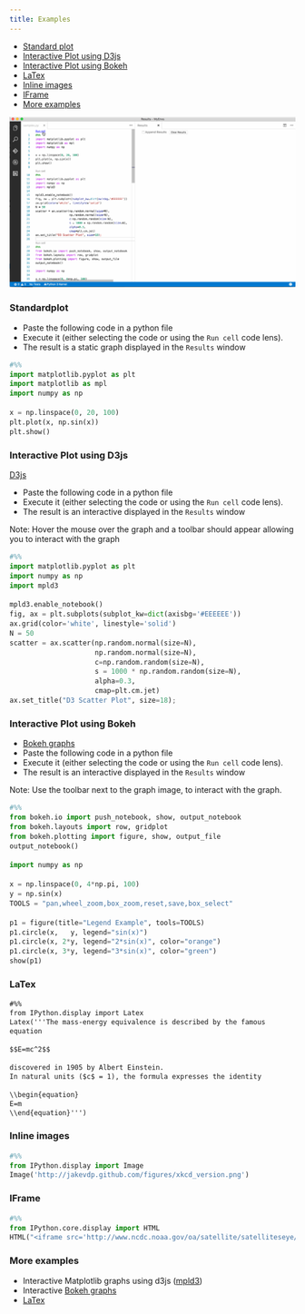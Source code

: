 ```yaml
---
title: Examples
---
```


- [Standard plot](#Standard-plot)
- [Interactive Plot using D3js](#Interactive-Plot-using-D3js)
- [Interactive Plot using Bokeh](#Interactive-Plot-using-Bokeh)
- [LaTex](#LaTex)
- [Inline images](#Inline-images)
- [IFrame](#IFrame)
- [More examples](#More-examples)

![Examples](https://raw.githubusercontent.com/DonJayamanne/pythonVSCodeDocs/master/images/jupyter/examples.gif)

### <a id="Standard-plot">Standardplot</a>
- Paste the following code in a python file
- Execute it (either selecting the code or using the ```Run cell``` code lens).
- The result is a static graph displayed in the ```Results``` window

```python
#%%
import matplotlib.pyplot as plt
import matplotlib as mpl
import numpy as np

x = np.linspace(0, 20, 100)
plt.plot(x, np.sin(x))
plt.show() 
```

### <a id="Interactive-Plot-using-D3js">Interactive Plot using D3js</a>
[D3js](http://mpld3.github.io/)
- Paste the following code in a python file
- Execute it (either selecting the code or using the ```Run cell``` code lens).
- The result is an interactive displayed in the ```Results``` window

Note: Hover the mouse over the graph and a toolbar should appear allowing you to interact with the graph

```python
#%%
import matplotlib.pyplot as plt
import numpy as np
import mpld3

mpld3.enable_notebook()
fig, ax = plt.subplots(subplot_kw=dict(axisbg='#EEEEEE'))
ax.grid(color='white', linestyle='solid')
N = 50
scatter = ax.scatter(np.random.normal(size=N),
                     np.random.normal(size=N),
                     c=np.random.random(size=N),
                     s = 1000 * np.random.random(size=N),
                     alpha=0.3,
                     cmap=plt.cm.jet)
ax.set_title("D3 Scatter Plot", size=18);
```


### <a id="Interactive-Plot-using-Bokeh">Interactive Plot using Bokeh</a>
- [Bokeh graphs](http://bokeh.pydata.org/en/latest/docs/gallery.html)
- Paste the following code in a python file
- Execute it (either selecting the code or using the ```Run cell``` code lens).
- The result is an interactive displayed in the ```Results``` window

Note: Use the toolbar next to the graph image, to interact with the graph.

```python
#%%
from bokeh.io import push_notebook, show, output_notebook
from bokeh.layouts import row, gridplot
from bokeh.plotting import figure, show, output_file
output_notebook()

import numpy as np

x = np.linspace(0, 4*np.pi, 100)
y = np.sin(x)
TOOLS = "pan,wheel_zoom,box_zoom,reset,save,box_select"

p1 = figure(title="Legend Example", tools=TOOLS)
p1.circle(x,   y, legend="sin(x)")
p1.circle(x, 2*y, legend="2*sin(x)", color="orange")
p1.circle(x, 3*y, legend="3*sin(x)", color="green")
show(p1)
```

### <a id="LaTex">LaTex</a>
```pytohn
#%%
from IPython.display import Latex
Latex('''The mass-energy equivalence is described by the famous equation

$$E=mc^2$$

discovered in 1905 by Albert Einstein.
In natural units ($c$ = 1), the formula expresses the identity

\\begin{equation}
E=m
\\end{equation}''')
```

### <a id="Inline-images">Inline images</a>
```python
#%%
from IPython.display import Image
Image('http://jakevdp.github.com/figures/xkcd_version.png')
```

### <a id="IFrame">IFrame</a>
```python
#%%
from IPython.core.display import HTML
HTML("<iframe src='http://www.ncdc.noaa.gov/oa/satellite/satelliteseye/cyclones/pfctstorm91/pfctstorm.html' width='750' height='600'></iframe>")
```

### <a id="More-examples">More examples</a> 
- Interactive Matplotlib graphs using d3js ([mpld3](http://mpld3.github.io/examples/index.html)) 
- Interactive [Bokeh graphs](http://bokeh.pydata.org/en/latest/docs/gallery.html) 
- [LaTex](http://matplotlib.org/users/usetex.html)

